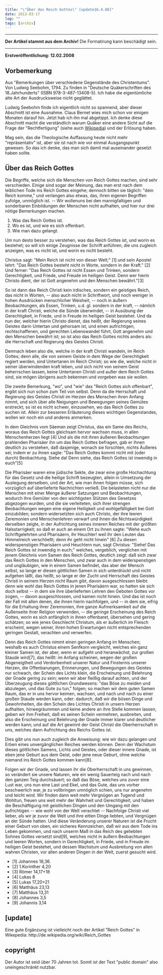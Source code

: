 ```yaml
---
title: "\"Über das Reich Gottes\" [update16.4.08]"
date: 2013-03-17
log: ""
tags: [archiv]
---
```

<hr><b>Der Artikel stammt aus dem Archiv!</b> Die Formatirung kann beschädigt sein.<hr>
<b>Erstveröffentlichung: 12.02.2008</b>

<h2>Vorbemerkung</h2>
Aus "Bemerkungen über verschiedene Gegenstände des Christentums". Von Ludwig Seebohm, 1794. Zu finden in "Deutsche Quäkerschriften des 18.Jahrhunderts" (ISBN 978-3-487-13408-5). Ich habe die  eigentümliche alte Art der Ausdrucksweise nicht geglättet.

Ludwig Seebohm finde ich eigentlich nicht so spannend, aber dieser Abschnitt ist eine Ausnahme. Claus Bernet wies mich schon vor einigen Monaten darauf hin. Jetzt hab ich ihn mal abgetippt. Ich denke diese Abschnitt macht die verständlich warum Quäker eine andere Sicht auf die Frage der "Rechtfertigung" (siehe auch <a href="http://de.wikipedia.org/wiki/Rechtfertigung_(Theologie)">Wikipedia</a>) und der Erlösung haben. 

Mag sein, das die Theologische Auffassung heute nicht mehr "repräsentativ" ist, aber sie ist nach wie vor einmal Ausgangspunkt gewesen. So das ich denke, das man sich damit mal auseinander gesetzt haben sollte.

<h2>Über das Reich Gottes</h2>

Die Begriffe, welche sich die Menschen von Reich Gottes machen, sind sehr verschieden. Einige sind sogar der Meinung, das man erst nach dem leiblichen Tode ins Reich Gottes eingehe; dennoch bitten sie täglich: "dein Reich komme," und verlangen also etwas, das, ihren eigenen Begriffen zufolge, unmöglich ist. -- Wir wollenuns bei den mannigfaltigen und sonderbaren Einbildungen der Menschen nicht aufhalten, und hier nur drei nötige Bemerkungen machen.

1. Was das Reich Gottes ist.
2. Wo es ist, und wie es sich offenbart.
3. Wie man dazu gelangt.

Um nun desto besser zu verstehen, was das Reich Gottes ist, und worin es bestehet; so will ich einige Zeugnisse der Schrift anführen, die uns zugleich anzeigen, was es nicht ist, und worin es nicht besteht.

Christus sagt: "Mein Reich ist nicht von dieser Welt;" [1] und sein Apostel lehrt: "Das Reich Gottes besteht nicht in Worte, sondern in der Kraft." [2] Und ferner: "Das Reich Gottes ist nicht Essen und Trinken, sondern Gerechtigkeit, und Friede, und Freude im heiligen Geist. Denn wer hierin Christo dient, der ist Gott angenehm und den Menschen bewährt."[3]

So ist dann das Reich Christi kein irdisches, sondern ein geistiges Reich, das nicht in Worten, -- also auch nicht in Schriftwort, und noch weniger in hohen Ausdrücken menschlicher Weisheit, -- noch in äußern Beobachtungen, als Essen, Trinken, u.d. gl. sondern in der kraft, -- nämlich in der kraft Christi, welche die Sünde überwindet, -- in Ausübung der Gerechtigkeit, in Friede, und in Freude im heiligen Geist bestehet. Und da nun der, welcher hierin Christo dienet, das heißt, der Regierung seines Geistes darin Untertan und gehorsam ist, und einen aufrichtigen, rechtschaffenen, und gerechten Lebenswandel führt, Gott angenehm und den Menschen bewährt ist; so ist also das Reich Gottes nichts anders als: die Herrschaft und Regierung des Geistes Christi.

Demnach leben also die, welche in der kraft Christi wandeln, im Reich Gottes; denn alle, die von seinem Geiste in dem Wege der Gerechtigkeit regiert werden, sind Untertanen im Reich Christi; so wie die, welche nicht in seiner überwindenden kraft leben, und sich nicht von seinem Geist beherrschen lassen, keine Untertanen Christi und außer dem Reich Gottes sind, sie mögen übrigens auch bekennen und vorgeben was sie wollen.

Die zweite Bemerkung, "wo", und "wie" das "Reich Gottes sich offenbart", ergibt sich nun schon zum Teil von selbst. Denn da die Herrschaft und Regierung des Geistes Christi im Herzen des Menschen ihren Anfang nimmt, und sich über alle Neigungen und Bewegungen seines Gemütes erstreckt; so ist es nicht schwer, einzusehen, wo das Reich Gottes zu suchen ist. Allein zur besseren Erläuterung dieses wichtigen Gegenstandes, wollen wir noch ein und anderes anmerken.

In dem Gleichnis vom Säeman zeigt Christus, das ein Same des Reichs, woraus das Reich Gottes gleichsam hervor wachsen muss, in allen Menschenherzen liegt [4] Und als die mit ihren äußeren Beobachtungen prahlenden Pharisäer ihn um das Reich Gottes befragen, gab er ihnen deutlich zu verstehen, daß dasjenige, wonach sie forschten, nichts Äußeres sei; indem er zu ihnen sagte: "Das Reich Gottes kommt nicht mit (oder durch) Beobachtung. Siehe da! Denn siehe, das Reich Gottes ist inwendig in euch"[5]

Die Pharisäer waren eine jüdische Sekte, die zwar eine große Hochachtung für das Gesetz und die heilige Schrift bezeugten, allein in Umsetzung der Auslegung derselben, und der Art, wie man ihnen folgen müsse, sich vorzüglich auf überlieferte Nachrichten verließ. Die belasteten nicht nur  die Menschen mit einer Menge äußerer Satzungen und Beobachtungen, wodurch ihre Gemüter von den wichtigsten Stützen des Gesetzes abgezogen wurden, und die sie verleiteten, sich ihrer strengen Beobachtungen wegen eine eigene Heiligkeit und wohlgefälligkeit bei Gott einzubilden; sondern widersetzten sich auch Christo, der ihre leeren Zeremonien und Menschenlehren verwarf und ihnen die Nichtswürdigkeit derselben zeigte, in der Aufrichtung seines inneren Reiches mit der größten Halsstarrigkeit; so daß er auch an einem Ort zu ihnen sagte: "Wehe euch Schriftgelehrten und Pharisäern, ihr Heuchler! weil ihr den Leuten das Himmelreich verschließt; denn ihr geht nicht hinein" [6] Zu diesen widerspenstigen Pharisäern und Heuchlern nun, sagt Christus: "Siehe! Das Reich Gottes ist inwendig in euch;" welches, vergeblich, verglichen mit jenem Gleichnis vom Samen des Reich Gottes, deutlich zeigt: daß sich zwar das Reich Gottes in den Menschen, und zwar auch in dem widerspenstigen und ungläubigen, wie in einem Samen befindet, das aber der Mensch selbst, so lange er diesen göttlichen Samen in sich unterdrückt und nicht aufgehen läßt, das heißt, so lange er der Zucht und Herrschaft des Geistes Christi in seinem Herzen nicht Raum gibt, davon ausgeschlossen bleibt: denn wie wohl das Reich Gottes in jenen Pharisäern war, so hatten sie sich doch selbst -- in dem sie ihre überlieferten Lehren den Geboten Gottes vor zogen, -- davon ausgeschlossen, und kamen nicht hinein. Und das ist noch der Fall mit allen denen, die ihnen hierin nachfolgen, und -- in dem sie, eifrig für die Erhaltung ihrer Zeremonien, ihre ganze Aufmerksamkeit auf die Außenseite ihrer Religion verwenden, -- die geringe Erscheinung des Reich Gottes, worin es sich anfänglich in ihnen offenbaret, übersehen und gering schätzen; so wie jenes Geschlecht Christum, als er äußerlich im Fleisch erscheint, wegen seiner, ihren hohen Erwartungen nicht entsprechenden geringen Gestalt, verachten und verwerfen.

Denn das Reich Gottes nimmt einen geringen Anfang im Menschen; weshalb es auch Christus einem Senfkorn vergleicht, welches ein ganz kleiner Samen ist, der aber, wenn er aufgeht und heranwächst, zur großen Staude wird[7], das heißt: im Anfang scheinen, wegen der großen Abgeneigtheit und Verdorbenheit unserer Natur und Finsternis unserer Herzen, die Offenbarungen, Erinnerungen, und Bewegungen des Geistes nur schwach, der Schein des Lichts klein, die Erscheinung und Belehrung der Gnade gering zu sein; wenn wir aber fleißig darauf achten, und der Überzeugung dieses göttlichen Grundwesens: "das Böse zu meiden  und abzulegen, und das Gute zu tun," folgen; so machen wir dem guten Samen Raum, das er in uns hervor keimen, wachsen, und nach und nach zu einer großen Staude werden kann, oder: dadurch, daß wir die bösen Dinge und Gewohnheiten, die den Schein des Lichtes Christi in unsern Herzen aufhalten, hinwegräummen und keine andere an ihre Stelle kommen lassen, geben wir ihm Freiheit, daß es seinen Schein vermehren, ausbreiten, und also die Erscheinung und Belehrung der Gnade immer klarer und deutlicher werden kann; und auf die Art gewinnt der Geist Christi die Oberherrschaft in uns, welches dann Aufrichtung des Reichs Gottes ist.

Dies gibt uns nun auch zugleich die Anweisung: wie wir dazu gelangen und Erben  eines unvergänglichen Reiches werden können. Denn der Wachstum dieses göttlichen Samens, Lichts und Geistes, oder dieser innere Gnade, ist eben jene Geburt aus dem Geist, oder jene neue Geburt, ohne welche niemand ins Reich Gottes kommen kann[8].

Folgen wir der Gnade, und lassen ihr die Oberherrschaft in uns gewinnen, so verändert sie unsere Naturen, wie ein wenig Sauerteig nach und nach den ganzen Teig  durchsäuert; so daß das Böse, welches uns zuvor eine Lust war, uns nun eine Last und Ekel, und das Gute, das uns vorher beschwerlich war, je zu vollbringen unmöglich schien, uns nur angenehm und leicht wird. Wir finden dann weit mehr Vergnügen an Tugend und Wohltun, freuen uns weit mehr der Wahrheit und Gerechtigkeit, und haben die Beschäftigung mit geistlichen Dingen und den Umgang mit den aufrichtigen  -- wie wohl von der Welt verachtet -- Nachfolge Christi viel lieber, als wir je zuvor die Welt und ihre eitlen Dinge liebten, und Vergnügen an der Sünde hatten. Und diese Veränderung unserer Naturen ist die Frucht einer Geburt von oben, ein sicheres Kennzeichen, daß wir aus dem Tode ins Leben gekommen, und nach unserm Maß in das Reich des geliebten Sohnes Gottes versetzt sind[9], welches nicht in äußern Beobachtungen und leeren Worten, sondern in Gerechtigkeit, in Friede, und in Freude im heiligen Geist bestehet, und dessen Wachstum und Ausbreitung von allen wahren Christen, vor allen anderen Dingen in der Welt, zuerst gesucht wird.

  * [1] Johannes 18,36.
  * [2] 1.Korinther 4,20
  * [3] Römer 14,17+18
  * [4] Lukas 8
  * [5] Lukas 17,20+21
  * [6] Matthäus 23,13
  * [7] Matthäus 13,31
  * [8] Johannes 3,5
  * [9] Johannis 3,14

<h2>[update]</h2>
Eine gute Ergänzung ist vielleicht noch der Artikel "Reich Gottes" in Wikepedia:
http://de.wikipedia.org/wiki/Reich_Gottes


<h2>copyright</h2>

Der Autor ist seid über 70 Jahren tot. Somit ist der Text "public domain" also uneingeschränkt nutzbar.
